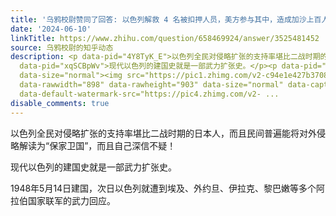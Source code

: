 ```yaml
---
title: '乌鸦校尉赞同了回答: 以色列解救 4 名被扣押人员，美方参与其中，造成加沙上百人伤亡，哪些信息需要关注？'
date: '2024-06-10'
linkTitle: https://www.zhihu.com/question/658469924/answer/3525481452
source: 乌鸦校尉的知乎动态
description: <p data-pid="4Y8TyK_E">以色列全民对侵略扩张的支持率堪比二战时期的日本人，而且民间普遍能将对外侵略解读为“保家卫国”，而且自己深信不疑！</p><p
  data-pid="xqSCBpWv">现代以色列的建国史就是一部武力扩张史。</p><p data-pid="QjX0u0m8">1948年5月14日建国，次日以色列就遭到埃及、外约旦、伊拉克、黎巴嫩等多个阿拉伯国家联军的武力回应。</p><figure
  data-size="normal"><img src="https://pic1.zhimg.com/v2-c94e1e427b37084e110616239a770c90.jpg"
  data-rawwidth="898" data-rawheight="903" data-size="normal" data-caption="" data-original-token="v2-1e9128e8d4a7bda987fefb0a2af6a93f"
  data-default-watermark-src="https://pic4.zhimg.com/v2- ...
disable_comments: true
---
```

<p data-pid="4Y8TyK_E">以色列全民对侵略扩张的支持率堪比二战时期的日本人，而且民间普遍能将对外侵略解读为“保家卫国”，而且自己深信不疑！</p><p data-pid="xqSCBpWv">现代以色列的建国史就是一部武力扩张史。</p><p data-pid="QjX0u0m8">1948年5月14日建国，次日以色列就遭到埃及、外约旦、伊拉克、黎巴嫩等多个阿拉伯国家联军的武力回应。</p><figure data-size="normal"><img src="https://pic1.zhimg.com/v2-c94e1e427b37084e110616239a770c90.jpg" data-rawwidth="898" data-rawheight="903" data-size="normal" data-caption="" data-original-token="v2-1e9128e8d4a7bda987fefb0a2af6a93f" data-default-watermark-src="https://pic4.zhimg.com/v2- ...
